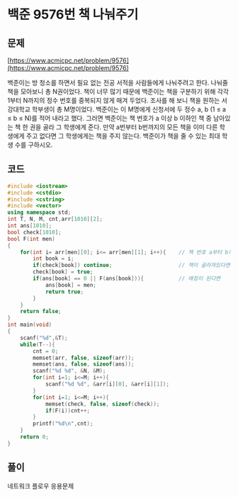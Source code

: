 # 백준 9576번 책 나눠주기

## 문제 

[https://www.acmicpc.net/problem/9576](https://www.acmicpc.net/problem/9576)

백준이는 방 청소를 하면서 필요 없는 전공 서적을 사람들에게 나눠주려고 한다. 나눠줄 책을 모아보니 총 N권이었다.
책이 너무 많기 때문에 백준이는 책을 구분하기 위해 각각 1부터 N까지의 정수 번호를 중복되지 않게 매겨 두었다.
조사를 해 보니 책을 원하는 서강대학교 학부생이 총 M명이었다. 백준이는 이 M명에게 신청서에
두 정수 a, b (1 ≤ a ≤ b ≤ N)를 적어 내라고 했다. 그러면 백준이는 책 번호가 a 이상 b 이하인 책 중 남아있는 책 한 권을 골라 
그 학생에게 준다. 만약 a번부터 b번까지의 모든 책을 이미 다른 학생에게 주고 없다면 그 학생에게는 책을 주지 않는다.
백준이가 책을 줄 수 있는 최대 학생 수를 구하시오.

## 코드

```c++
#include <iostream>
#include <cstdio>
#include <cstring>
#include <vector>
using namespace std;
int T, N, M, cnt,arr[1010][2];
int ans[1010];
bool check[1010];
bool F(int men)
{
    for(int i= arr[men][0]; i<= arr[men][1]; i++){    // 책 번호 a부터 b까지
        int book = i;
        if(check[book]) continue;                     // 책이 골라져있다면 컨티뉴 
        check[book] = true;
        if(ans[book] == 0 || F(ans[book])){           // 매칭이 된다면
            ans[book] = men;
            return true;
        }
    }
    return false;
}
int main(void)
{
    scanf("%d",&T);
    while(T--){
        cnt = 0;
        memset(arr, false, sizeof(arr));
        memset(ans, false, sizeof(ans));
        scanf("%d %d", &N, &M);
        for(int i=1; i<=M; i++){
            scanf("%d %d", &arr[i][0], &arr[i][1]);
        }
        for(int i=1; i<=M; i++){
            memset(check, false, sizeof(check));
            if(F(i))cnt++;
        }
        printf("%d\n",cnt);
    }
    return 0;
}
```

## 풀이
네트워크 플로우 응용문제
